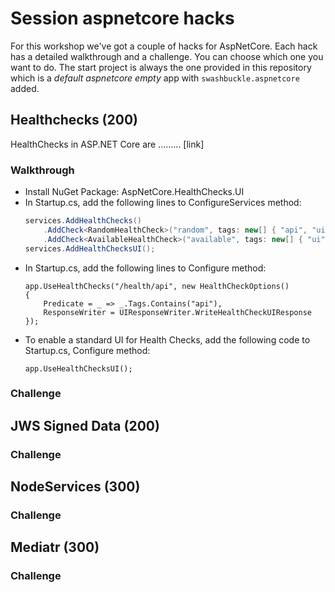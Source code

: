 # Session aspnetcore hacks

For this workshop we've got a couple of hacks for AspNetCore. Each hack has a detailed walkthrough and a challenge. You can choose which one you want to do.
The start project is always the one provided in this repository which is a *default aspnetcore empty* app with `swashbuckle.aspnetcore` added.

## Healthchecks (200)
HealthChecks in ASP.NET Core are ......... [link]

### Walkthrough
- Install NuGet Package: AspNetCore.HealthChecks.UI
- In Startup.cs, add the following lines to ConfigureServices method:
    ```csharp
    services.AddHealthChecks()
        .AddCheck<RandomHealthCheck>("random", tags: new[] { "api", "ui" })
        .AddCheck<AvailableHealthCheck>("available", tags: new[] { "ui" });
    services.AddHealthChecksUI();
    ```
- In Startup.cs, add the following lines to Configure method:
    ```
    app.UseHealthChecks("/health/api", new HealthCheckOptions()
    {
        Predicate = _ => _.Tags.Contains("api"),
        ResponseWriter = UIResponseWriter.WriteHealthCheckUIResponse
    });
    ```
- To enable a standard UI for Health Checks, add the following code to Startup.cs, Configure method:
    ```
    app.UseHealthChecksUI();
    ```
### Challenge

## JWS Signed Data (200)

### Challenge

## NodeServices (300)

### Challenge

## Mediatr (300)

### Challenge
